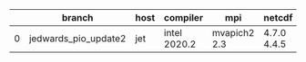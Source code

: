 |    | branch               | host   | compiler     | mpi          | netcdf      | o_g   | os    | build   | u_pass   | u_fail   | s_pass   | s_fail   | e_pass   | e_fail   | nuopc_pass   | nuopc_fail   | artifacts_hash                                                                                                                                                  | modified                   |
|----|----------------------|--------|--------------|--------------|-------------|-------|-------|---------|----------|----------|----------|----------|----------|----------|--------------|--------------|-----------------------------------------------------------------------------------------------------------------------------------------------------------------|----------------------------|
|  0 | jedwards_pio_update2 | jet    | intel 2020.2 | mvapich2 2.3 | 4.7.0 4.4.5 | O     | Linux | fail    | fail     | fail     | fail     | fail     | fail     | fail     | fail         | fail         | [artifacts](https://github.com/esmf-org/esmf-test-artifacts/tree/374f159a971067894e831b93d5b5ea2fc2c479e0/jedwards_pio_update2/jet/intel/2020.2/O/mvapich2/2.3) | 2022-03-11 04:19:23.575671 |